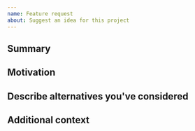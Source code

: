 ```yaml
---
name: Feature request
about: Suggest an idea for this project
---
```


<!--

Have you read L3's Code of Conduct? By filing an Issue, you are expected to comply with it, including treating everyone with respect: https://github.com/digicatapult/l3-flux-infra/.github/blob/main/CODE_OF_CONDUCT.md

---
Also note that the Digital Catapult team has finite resources so it's unlikely that we'll work on feature requests. If we're interested in a particular feature however, we'll follow up and ask you to submit an RFC to talk about it in more detail.

-->

## Summary

<!-- One paragraph explanation of the feature. -->

## Motivation

<!-- Why are we doing this? What use cases does it support? What is the expected outcome? -->

## Describe alternatives you've considered

<!-- A clear and concise description of the alternative solutions you've considered. Be sure to explain why L3's existing customisability isn't suitable for this feature. -->

## Additional context

<!-- Add any other context or screenshots about the feature request here. -->
